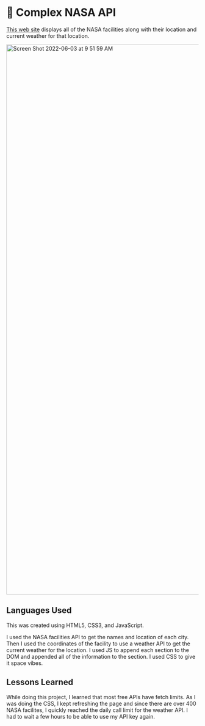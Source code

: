 # 🚀 Complex NASA API

<a href="https://kellychhe-complex-nasa-api.netlify.app/">This web site</a> displays all of the NASA facilities along with their location and current weather for that location.

<img width="1440" alt="Screen Shot 2022-06-03 at 9 51 59 AM" src="https://user-images.githubusercontent.com/102538779/172070391-e6bd685d-b9fc-4d97-9ad3-7e919dd43bb2.png">

## Languages Used

This was created using HTML5, CSS3, and JavaScript. 

I used the NASA facilities API to get the names and location of each city. Then I used the coordinates of the facility to use a weather API to get the current weather for the location. I used JS to append each section to the DOM and appended all of the information to the section. I used CSS to give it space vibes.

## Lessons Learned

While doing this project, I learned that most free APIs have fetch limits. As I was doing the CSS, I kept refreshing the page and since there are over 400 NASA facilites, I quickly reached the daily call limit for the weather API. I had to wait a few hours to be able to use my API key again.
